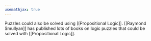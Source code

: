 ```yaml
---
usemathjax: true
---
```


Puzzles could also be solved using [[Propositional Logic]].
[[Raymond Smullyan]] has published lots of books on logic puzzles that could be solved with [[Propositional Logic]].